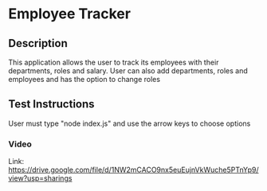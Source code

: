 # Employee Tracker

## Description
This application allows the user to track its employees with their departments, roles and salary. User can also add departments, roles and employees and has the option to change roles

## Test Instructions
User must type "node index.js" and use the arrow keys to choose options

### Video
Link: https://drive.google.com/file/d/1NW2mCACO9nx5euEujnVkWuche5PTnYp9/view?usp=sharings